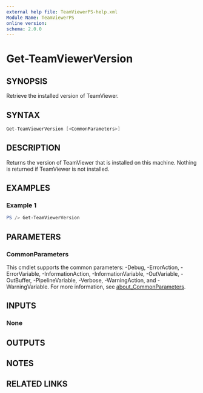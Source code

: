 ```yaml
---
external help file: TeamViewerPS-help.xml
Module Name: TeamViewerPS
online version:
schema: 2.0.0
---
```


# Get-TeamViewerVersion

## SYNOPSIS

Retrieve the installed version of TeamViewer.

## SYNTAX

```powershell
Get-TeamViewerVersion [<CommonParameters>]
```

## DESCRIPTION

Returns the version of TeamViewer that is installed on this machine.
Nothing is returned if TeamViewer is not installed.

## EXAMPLES

### Example 1

```powershell
PS /> Get-TeamViewerVersion
```

## PARAMETERS

### CommonParameters

This cmdlet supports the common parameters: -Debug, -ErrorAction, -ErrorVariable, -InformationAction, -InformationVariable, -OutVariable, -OutBuffer, -PipelineVariable, -Verbose, -WarningAction, and -WarningVariable. For more information, see [about_CommonParameters](http://go.microsoft.com/fwlink/?LinkID=113216).

## INPUTS

### None

## OUTPUTS

## NOTES

## RELATED LINKS
